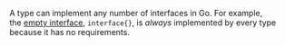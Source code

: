 A type can implement any number of interfaces in Go. For example, the [empty interface](https://go.dev/tour/methods/14), `interface{}`, is _always_ implemented by every type because it has no requirements.